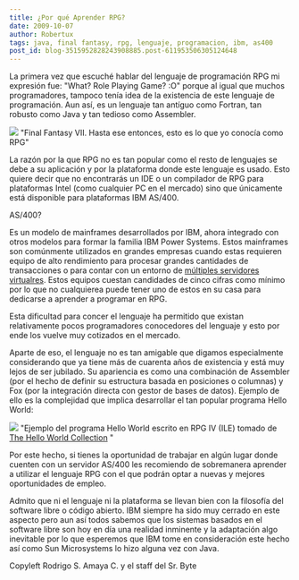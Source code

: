 ```yaml
---
title: ¿Por qué Aprender RPG?
date: 2009-10-07
author: Robertux
tags: java, final fantasy, rpg, lenguaje, programacion, ibm, as400
post_id: blog-3515952828243908885.post-611953506305124648
---
```


La primera vez que escuché hablar del lenguaje de programación RPG mi expresión fue: "What? Role Playing Game? :O" porque al igual que muchos programadores, tampoco tenía idea de la existencia de este lenguaje de programación. Aun así, es un lenguaje tan antíguo como Fortran, tan robusto como Java y tan tedioso como Assembler.

[![](https://2.bp.blogspot.com/_jH77WNrMVRA/SswsD6jkfSI/AAAAAAAAGDw/Ian4an8-_pE/s400/Final_Fantasy_XII_JAP_FF12.jpg)](https://2.bp.blogspot.com/_jH77WNrMVRA/SswsD6jkfSI/AAAAAAAAGDw/Ian4an8-_pE/s1600-h/Final_Fantasy_XII_JAP_FF12.jpg)
"Final Fantasy VII. Hasta
ese entonces, esto es lo que yo conocía como RPG"

La razón por la que RPG no es tan popular como el resto de lenguajes se debe a su aplicación y por la plataforma donde este lenguaje es usado. Esto quiere decir que no encontrarás un IDE o un compilador de RPG para plataformas Intel (como cualquier PC en el mercado) sino que únicamente está disponible para plataformas IBM AS/400.

AS/400?

Es un modelo de mainframes desarrollados por IBM, ahora integrado con otros modelos para formar la familia IBM Power Systems. Estos mainframes son comúnmente utilizados en grandes empresas cuando estas requieren equipo de alto rendimiento para procesar grandes cantidades de transacciones o para contar con un entorno de [múltiples servidores virtualres](http://www.srbyte.com/2009/07/anecdotas-de-virtualizacion.html). Estos equipos cuestan candidades de cinco cifras como mínimo por lo que no cualquierea puede tener uno de estos en su casa para dedicarse a aprender a programar en RPG.

Esta dificultad para concer el lenguaje ha permitido que existan relativamente pocos programadores conocedores del lenguaje y esto por ende los vuelve muy cotizados en el mercado.

Aparte de eso, el lenguaje no es tan amigable que digamos especialmente considerando que ya tiene más de cuarenta años de existencia y está muy lejos de ser jubilado. Su apariencia es como una combinación de Assembler (por el hecho de definir su estructura basada en posiciones o columnas) y Fox (por la integración directa con gestor de bases de datos). Ejemplo de ello es la complejidad que implica desarrollar el tan popular programa Hello World:

[![](https://2.bp.blogspot.com/_jH77WNrMVRA/SswxCCzHMwI/AAAAAAAAGD4/MnQdzwFMSP0/s400/RPGHelloWorld.png)](https://2.bp.blogspot.com/_jH77WNrMVRA/SswxCCzHMwI/AAAAAAAAGD4/MnQdzwFMSP0/s1600-h/RPGHelloWorld.png)
"Ejemplo del programa Hello
World escrito en RPG IV (ILE) tomado de [The Hello World Collection](http://www.roesler-ac.de/wolfram/hello.htm)
"

Por este hecho, si tienes la oportunidad de trabajar en algún lugar donde cuenten con un servidor AS/400 les recomiendo de sobremanera aprender a utilizar el lenguaje RPG con el que podrán optar a nuevas y mejores oportunidades de empleo.

Admito que ni el lenguaje ni la plataforma se llevan bien con la filosofía del software libre o código abierto. IBM siempre ha sido muy cerrado en este aspecto pero aun así todos sabemos que los sistemas basados en el software libre son hoy en día una realidad inminente y la adaptación algo inevitable por lo que esperemos que IBM tome en consideración este hecho así como Sun Microsystems lo hizo alguna vez con Java.

Copyleft Rodrigo S. Amaya C. y el staff del Sr. Byte